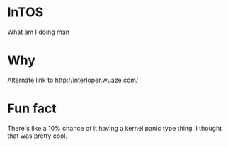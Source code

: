 # InTOS
What am I doing man

# Why
Alternate link to http://interloper.wuaze.com/

# Fun fact
There's like a 10% chance of it having a kernel panic type thing. I thought that was pretty cool.

